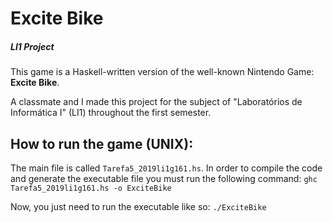 # Excite Bike 
##### LI1 Project

This game is a Haskell-written version of the well-known Nintendo Game: **Excite Bike**.

A classmate and I made this project for the subject of "Laboratórios de Informática I" (LI1) throughout the first semester.

## How to run the game (UNIX):

The main file is called `Tarefa5_2019li1g161.hs`. In order to compile the code and generate the executable file you must run the following command:
``` ghc Tarefa5_2019li1g161.hs -o ExciteBike ```

Now, you just need to run the executable like so: 
``` ./ExciteBike ```
